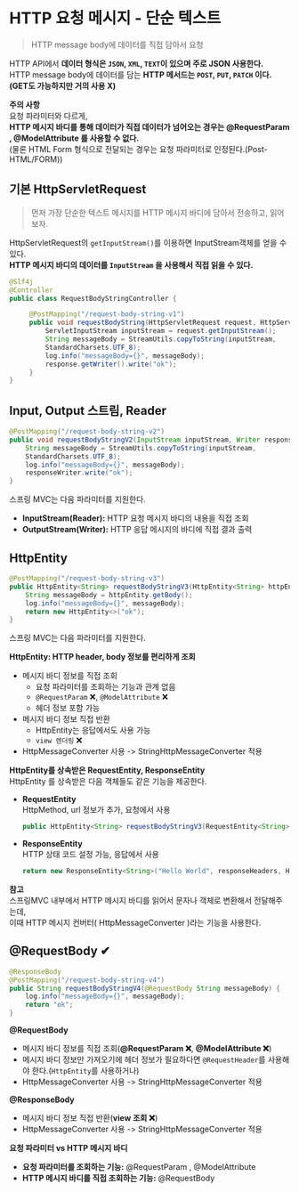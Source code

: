 HTTP 요청 메시지 - 단순 텍스트
=================================   
> HTTP message body에 데이터를 직접 담아서 요청          
  
HTTP API에서 **데이터 형식은 `JSON`, `XML`, `TEXT`이 있으며 주로 JSON 사용한다.**             
HTTP message body에 데이터를 담는 **HTTP 메서드는 `POST`, `PUT`, `PATCH` 이다.(GET도 가능하지만 거의 사용 X)**         
    
**주의 사항**    
요청 파라미터와 다르게,    
**HTTP 메시지 바디를 통해 데이터가 직접 데이터가 넘어오는 경우는 @RequestParam , @ModelAttribute 를 사용할 수 없다.**       
(물론 HTML Form 형식으로 전달되는 경우는 요청 파라미터로 인정된다.(Post-HTML/FORM))    

## 기본 HttpServletRequest      
> 먼저 가장 단순한 텍스트 메시지를 HTTP 메시지 바디에 담아서 전송하고, 읽어보자.     
     
HttpServletRequest의 `getInputStream()`를 이용하면 InputStream객체를 얻을 수 있다.   
**HTTP 메시지 바디의 데이터를 `InputStream` 을 사용해서 직접 읽을 수 있다.**          
     
```java
@Slf4j
@Controller
public class RequestBodyStringController {

     @PostMapping("/request-body-string-v1")
     public void requestBodyString(HttpServletRequest request, HttpServletResponse response) throws IOException {
         ServletInputStream inputStream = request.getInputStream();
         String messageBody = StreamUtils.copyToString(inputStream,
         StandardCharsets.UTF_8);
         log.info("messageBody={}", messageBody);
         response.getWriter().write("ok");
     }
}
```  
  
## Input, Output 스트림, Reader 
   
```java
@PostMapping("/request-body-string-v2")
public void requestBodyStringV2(InputStream inputStream, Writer responseWriter) throws IOException {
    String messageBody = StreamUtils.copyToString(inputStream,
    StandardCharsets.UTF_8);
    log.info("messageBody={}", messageBody);
    responseWriter.write("ok");
}
```
스프링 MVC는 다음 파라미터를 지원한다.     
   
* **InputStream(Reader):** HTTP 요청 메시지 바디의 내용을 직접 조회      
* **OutputStream(Writer):** HTTP 응답 메시지의 바디에 직접 결과 출력     
   
## HttpEntity
```java 
@PostMapping("/request-body-string-v3")
public HttpEntity<String> requestBodyStringV3(HttpEntity<String> httpEntity) {
    String messageBody = httpEntity.getBody();
    log.info("messageBody={}", messageBody);
    return new HttpEntity<>("ok");
}
```
스프링 MVC는 다음 파라미터를 지원한다.   

**HttpEntity: HTTP header, body 정보를 편리하게 조회**
* 메시지 바디 정보를 직접 조회
  * 요청 파라미터를 조회하는 기능과 관계 없음
  * `@RequestParam` ❌, `@ModelAttribute` ❌    
  * 헤더 정보 포함 가능     
* 메시지 바디 정보 직접 반환
  * HttpEntity는 응답에서도 사용 가능 
  * `view 렌더링` ❌              
* HttpMessageConverter 사용 -> StringHttpMessageConverter 적용 

**HttpEntity를 상속받은 RequestEntity, ResponseEntity**     
HttpEntity 를 상속받은 다음 객체들도 같은 기능을 제공한다.  
          
* **RequestEntity**      
    HttpMethod, url 정보가 추가, 요청에서 사용   
    ```java
    public HttpEntity<String> requestBodyStringV3(RequestEntity<String> requestEntity) {
    ```  
* **ResponseEntity**     
    HTTP 상태 코드 설정 가능, 응답에서 사용   
    ```java
    return new ResponseEntity<String>("Hello World", responseHeaders, HttpStatus.CREATED)   
    ```
    
**참고**   
스프링MVC 내부에서 HTTP 메시지 바디를 읽어서 문자나 객체로 변환해서 전달해주는데,       
이때 HTTP 메시지 컨버터( HttpMessageConverter )라는 기능을 사용한다.       
  
## @RequestBody ✔  
```java
@ResponseBody
@PostMapping("/request-body-string-v4")
public String requestBodyStringV4(@RequestBody String messageBody) {
    log.info("messageBody={}", messageBody);
    return "ok";
}
```

**@RequestBody**
* 메시지 바디 정보를 직접 조회(**@RequestParam ❌**, **@ModelAttribute ❌**)   
* 메시지 바디 정보만 가져오기에 헤더 정보가 필요하다면 `@RequestHeader`를 사용해야 한다.(`HttpEntity`를 사용하거나)
* HttpMessageConverter 사용 -> StringHttpMessageConverter 적용
  
**@ResponseBody**     
* 메시지 바디 정보 직접 반환(**view 조회 ❌**)    
* HttpMessageConverter 사용 -> StringHttpMessageConverter 적용
  
**요청 파라미터 vs HTTP 메시지 바디**      
* **요청 파라미터를 조회하는 기능:** @RequestParam , @ModelAttribute
* **HTTP 메시지 바디를 직접 조회하는 기능:** @RequestBody
